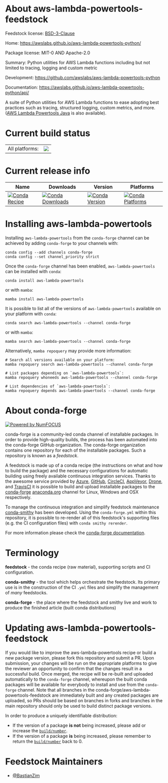 About aws-lambda-powertools-feedstock
=====================================

Feedstock license: [BSD-3-Clause](https://github.com/conda-forge/aws-lambda-powertools-feedstock/blob/main/LICENSE.txt)

Home: https://awslabs.github.io/aws-lambda-powertools-python/

Package license: MIT-0 AND Apache-2.0

Summary: Python utilities for AWS Lambda functions including but not limited to tracing, logging and custom metric

Development: https://github.com/awslabs/aws-lambda-powertools-python

Documentation: https://awslabs.github.io/aws-lambda-powertools-python/api/

A suite of Python utilities for AWS Lambda functions to ease adopting best practices such as tracing, structured logging,
custom metrics, and more. ([AWS Lambda Powertools Java](https://github.com/awslabs/aws-lambda-powertools-java) is also available).

Current build status
====================


<table><tr><td>All platforms:</td>
    <td>
      <a href="https://dev.azure.com/conda-forge/feedstock-builds/_build/latest?definitionId=11933&branchName=main">
        <img src="https://dev.azure.com/conda-forge/feedstock-builds/_apis/build/status/aws-lambda-powertools-feedstock?branchName=main">
      </a>
    </td>
  </tr>
</table>

Current release info
====================

| Name | Downloads | Version | Platforms |
| --- | --- | --- | --- |
| [![Conda Recipe](https://img.shields.io/badge/recipe-aws--lambda--powertools-green.svg)](https://anaconda.org/conda-forge/aws-lambda-powertools) | [![Conda Downloads](https://img.shields.io/conda/dn/conda-forge/aws-lambda-powertools.svg)](https://anaconda.org/conda-forge/aws-lambda-powertools) | [![Conda Version](https://img.shields.io/conda/vn/conda-forge/aws-lambda-powertools.svg)](https://anaconda.org/conda-forge/aws-lambda-powertools) | [![Conda Platforms](https://img.shields.io/conda/pn/conda-forge/aws-lambda-powertools.svg)](https://anaconda.org/conda-forge/aws-lambda-powertools) |

Installing aws-lambda-powertools
================================

Installing `aws-lambda-powertools` from the `conda-forge` channel can be achieved by adding `conda-forge` to your channels with:

```
conda config --add channels conda-forge
conda config --set channel_priority strict
```

Once the `conda-forge` channel has been enabled, `aws-lambda-powertools` can be installed with `conda`:

```
conda install aws-lambda-powertools
```

or with `mamba`:

```
mamba install aws-lambda-powertools
```

It is possible to list all of the versions of `aws-lambda-powertools` available on your platform with `conda`:

```
conda search aws-lambda-powertools --channel conda-forge
```

or with `mamba`:

```
mamba search aws-lambda-powertools --channel conda-forge
```

Alternatively, `mamba repoquery` may provide more information:

```
# Search all versions available on your platform:
mamba repoquery search aws-lambda-powertools --channel conda-forge

# List packages depending on `aws-lambda-powertools`:
mamba repoquery whoneeds aws-lambda-powertools --channel conda-forge

# List dependencies of `aws-lambda-powertools`:
mamba repoquery depends aws-lambda-powertools --channel conda-forge
```


About conda-forge
=================

[![Powered by
NumFOCUS](https://img.shields.io/badge/powered%20by-NumFOCUS-orange.svg?style=flat&colorA=E1523D&colorB=007D8A)](https://numfocus.org)

conda-forge is a community-led conda channel of installable packages.
In order to provide high-quality builds, the process has been automated into the
conda-forge GitHub organization. The conda-forge organization contains one repository
for each of the installable packages. Such a repository is known as a *feedstock*.

A feedstock is made up of a conda recipe (the instructions on what and how to build
the package) and the necessary configurations for automatic building using freely
available continuous integration services. Thanks to the awesome service provided by
[Azure](https://azure.microsoft.com/en-us/services/devops/), [GitHub](https://github.com/),
[CircleCI](https://circleci.com/), [AppVeyor](https://www.appveyor.com/),
[Drone](https://cloud.drone.io/welcome), and [TravisCI](https://travis-ci.com/)
it is possible to build and upload installable packages to the
[conda-forge](https://anaconda.org/conda-forge) [anaconda.org](https://anaconda.org/)
channel for Linux, Windows and OSX respectively.

To manage the continuous integration and simplify feedstock maintenance
[conda-smithy](https://github.com/conda-forge/conda-smithy) has been developed.
Using the ``conda-forge.yml`` within this repository, it is possible to re-render all of
this feedstock's supporting files (e.g. the CI configuration files) with ``conda smithy rerender``.

For more information please check the [conda-forge documentation](https://conda-forge.org/docs/).

Terminology
===========

**feedstock** - the conda recipe (raw material), supporting scripts and CI configuration.

**conda-smithy** - the tool which helps orchestrate the feedstock.
                   Its primary use is in the construction of the CI ``.yml`` files
                   and simplify the management of *many* feedstocks.

**conda-forge** - the place where the feedstock and smithy live and work to
                  produce the finished article (built conda distributions)


Updating aws-lambda-powertools-feedstock
========================================

If you would like to improve the aws-lambda-powertools recipe or build a new
package version, please fork this repository and submit a PR. Upon submission,
your changes will be run on the appropriate platforms to give the reviewer an
opportunity to confirm that the changes result in a successful build. Once
merged, the recipe will be re-built and uploaded automatically to the
`conda-forge` channel, whereupon the built conda packages will be available for
everybody to install and use from the `conda-forge` channel.
Note that all branches in the conda-forge/aws-lambda-powertools-feedstock are
immediately built and any created packages are uploaded, so PRs should be based
on branches in forks and branches in the main repository should only be used to
build distinct package versions.

In order to produce a uniquely identifiable distribution:
 * If the version of a package **is not** being increased, please add or increase
   the [``build/number``](https://docs.conda.io/projects/conda-build/en/latest/resources/define-metadata.html#build-number-and-string).
 * If the version of a package **is** being increased, please remember to return
   the [``build/number``](https://docs.conda.io/projects/conda-build/en/latest/resources/define-metadata.html#build-number-and-string)
   back to 0.

Feedstock Maintainers
=====================

* [@BastianZim](https://github.com/BastianZim/)

